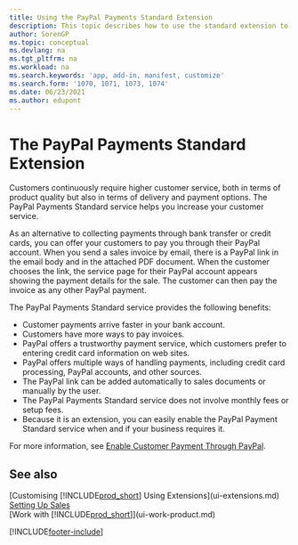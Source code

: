 ```yaml
---
title: Using the PayPal Payments Standard Extension
description: This topic describes how to use the standard extension to enable customers to make payments with PayPal.
author: SorenGP
ms.topic: conceptual
ms.devlang: na
ms.tgt_pltfrm: na
ms.workload: na
ms.search.keywords: 'app, add-in, manifest, customize'
ms.search.form: '1070, 1071, 1073, 1074'
ms.date: 06/23/2021
ms.author: edupont
---
```

# <a name="the-paypal-payments-standard-extension" />The PayPal Payments Standard Extension

Customers continuously require higher customer service, both in terms of product quality but also in terms of delivery and payment options. The PayPal Payments Standard service helps you increase your customer service.

As an alternative to collecting payments through bank transfer or credit cards, you can offer your customers to pay you through their PayPal account. When you send a sales invoice by email, there is a PayPal link in the email body and in the attached PDF document. When the customer chooses the link, the service page for their PayPal account appears showing the payment details for the sale. The customer can then pay the invoice as any other PayPal payment.

The PayPal Payments Standard service provides the following benefits:

* Customer payments arrive faster in your bank account.
* Customers have more ways to pay invoices.
* PayPal offers a trustworthy payment service, which customers prefer to entering credit card information on web sites.
* PayPal offers multiple ways of handling payments, including credit card processing, PayPal accounts, and other sources.
* The PayPal link can be added automatically to sales documents or manually by the user.
* The PayPal Payments Standard service does not involve monthly fees or setup fees.
* Because it is an extension, you can easily enable the PayPal Payment Standard service when and if your business requires it.  

For more information, see [Enable Customer Payment Through PayPal](sales-how-enable-payment-service-extensions.md).

## <a name="see-also" />See also

[Customising [!INCLUDE[prod_short](includes/prod_short.md)] Using Extensions](ui-extensions.md)  
[Setting Up Sales](sales-setup-sales.md)  
[Work with [!INCLUDE[prod_short](includes/prod_short.md)]](ui-work-product.md)  

[!INCLUDE[footer-include](includes/footer-banner.md)]
